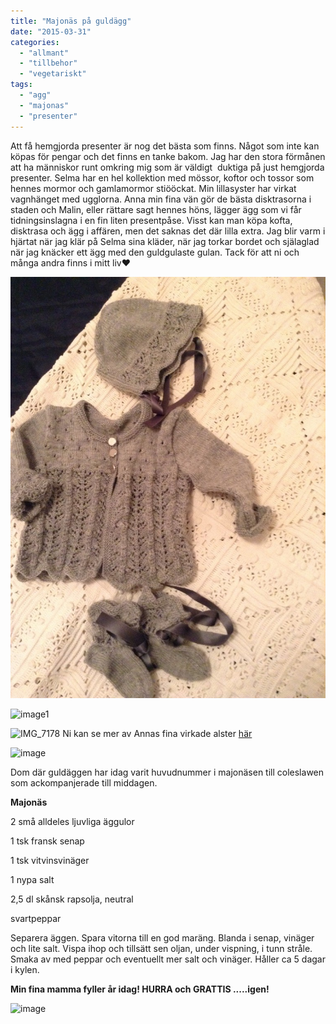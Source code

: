 ```yaml
---
title: "Majonäs på guldägg"
date: "2015-03-31"
categories: 
  - "allmant"
  - "tillbehor"
  - "vegetariskt"
tags: 
  - "agg"
  - "majonas"
  - "presenter"
---
```


Att få hemgjorda presenter är nog det bästa som finns. Något som inte kan köpas för pengar och det finns en tanke bakom. Jag har den stora förmånen att ha människor runt omkring mig som är väldigt  duktiga på just hemgjorda presenter. Selma har en hel kollektion med mössor, koftor och tossor som hennes mormor och gamlamormor stiööckat. Min lillasyster har virkat vagnhänget med ugglorna. Anna min fina vän gör de bästa disktrasorna i staden och Malin, eller rättare sagt hennes höns, lägger ägg som vi får tidningsinslagna i en fin liten presentpåse. Visst kan man köpa kofta, disktrasa och ägg i affären, men det saknas det där lilla extra. Jag blir varm i hjärtat när jag klär på Selma sina kläder, när jag torkar bordet och själaglad när jag knäcker ett ägg med den guldgulaste gulan. Tack för att ni och många andra finns i mitt liv❤️

![image](/static/img/image3-765x1024.jpg)

![image1](/static/img/image1-e1427829886719-768x1024.jpeg)

![IMG_7178](/static/img/IMG_7178-1024x768.jpg)
Ni kan se mer av Annas fina virkade alster [här](https://lillysyster.blogspot.se/)

![image](/static/img/image4-e1427829854357-1024x1024.jpg)

Dom där guldäggen har idag varit huvudnummer i majonäsen till coleslawen som ackompanjerade till middagen.

**Majonäs**

2 små alldeles ljuvliga äggulor

1 tsk fransk senap

1 tsk vitvinsvinäger

1 nypa salt

2,5 dl skånsk rapsolja, neutral

svartpeppar

Separera äggen. Spara vitorna till en god maräng. Blanda i senap, vinäger och lite salt. Vispa ihop och tillsätt sen oljan, under vispning, i tunn stråle. Smaka av med peppar och eventuellt mer salt och vinäger. Håller ca 5 dagar i kylen.

**Min fina mamma fyller år idag! HURRA och GRATTIS .....igen!**

![image](/static/img/image5-e1427832892693-768x1024.jpg)
